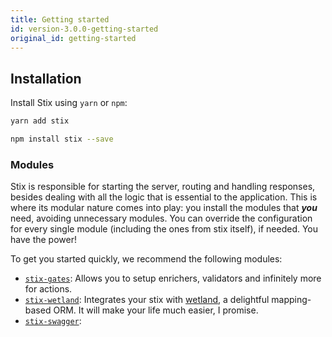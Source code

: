 ```yaml
---
title: Getting started
id: version-3.0.0-getting-started
original_id: getting-started
---
```


## Installation

Install Stix using `yarn` or `npm`:

```bash
yarn add stix
```
```bash
npm install stix --save
```

### Modules

Stix is responsible for starting the server, routing and handling responses, besides dealing with all the logic
that is essential to the application. This is where its modular nature comes into play: you install the modules that
_**you**_ need, avoiding unnecessary modules. You can override the configuration for every single module
(including the ones from stix itself), if needed. You have the power!

To get you started quickly, we recommend the following modules:

- [`stix-gates`](https://github.com/SpoonX/stix-gates): Allows you to setup enrichers, validators and infinitely more for actions.
- [`stix-wetland`](https://github.com/SpoonX/stix-wetland ): Integrates your stix with [wetland](https://github.com/SpoonX/wetland), a delightful mapping-based ORM.
It will make your life much easier, I promise.
- [`stix-swagger`]():



